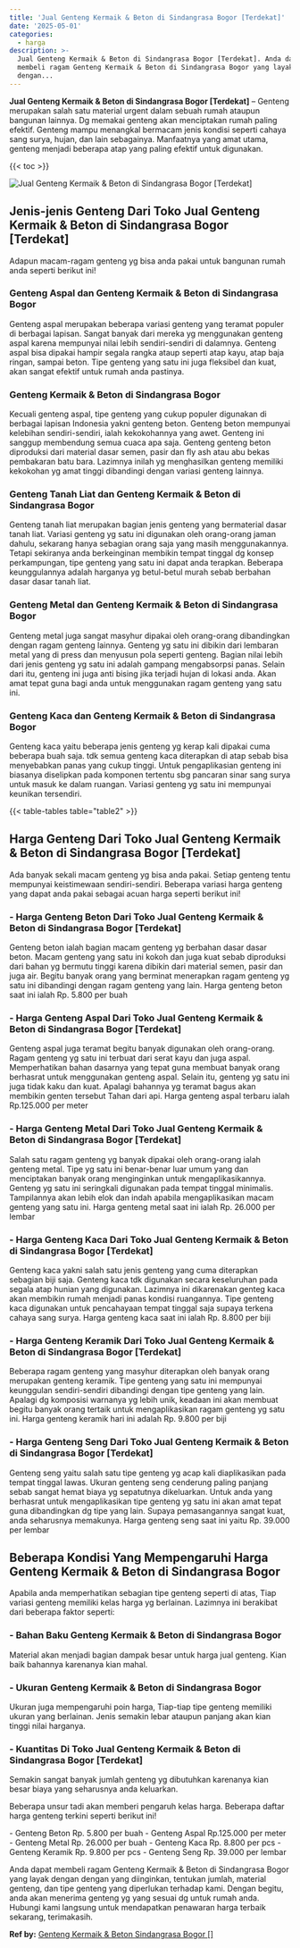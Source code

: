 ```yaml
---
title: 'Jual Genteng Kermaik & Beton di Sindangrasa Bogor [Terdekat]'
date: '2025-05-01'
categories:
  - harga
description: >-
  Jual Genteng Kermaik & Beton di Sindangrasa Bogor [Terdekat]. Anda dapat
  membeli ragam Genteng Kermaik & Beton di Sindangrasa Bogor yang layak dengan
  dengan...
---
```


**Jual Genteng Kermaik & Beton di Sindangrasa Bogor \[Terdekat\]** – Genteng merupakan salah satu material urgent dalam sebuah rumah ataupun bangunan lainnya. Dg memakai genteng akan menciptakan rumah paling efektif. Genteng mampu menangkal bermacam jenis kondisi seperti cahaya sang surya, hujan, dan lain sebagainya. Manfaatnya yang amat utama, genteng menjadi beberapa atap yang paling efektif untuk digunakan.

{{< toc >}}

![Jual Genteng Kermaik & Beton di Sindangrasa Bogor [Terdekat]](/images/genteng-minimalis-murah15.png)

## Jenis-jenis Genteng Dari Toko Jual Genteng Kermaik & Beton di Sindangrasa Bogor \[Terdekat\]

Adapun macam-ragam genteng yg bisa anda pakai untuk bangunan rumah anda seperti berikut ini!

### Genteng Aspal dan Genteng Kermaik & Beton di Sindangrasa Bogor

Genteng aspal merupakan beberapa variasi genteng yang teramat populer di berbagai lapisan. Sangat banyak dari mereka yg menggunakan genteng aspal karena mempunyai nilai lebih sendiri-sendiri di dalamnya. Genteng aspal bisa dipakai hampir segala rangka ataup seperti atap kayu, atap baja ringan, sampai beton. Tipe genteng yang satu ini juga fleksibel dan kuat, akan sangat efektif untuk rumah anda pastinya.

### Genteng Kermaik & Beton di Sindangrasa Bogor

Kecuali genteng aspal, tipe genteng yang cukup populer digunakan di berbagai lapisan Indonesia yakni genteng beton. Genteng beton mempunyai kelebihan sendiri-sendiri, ialah kekokohannya yang awet. Genteng ini sanggup membendung semua cuaca apa saja. Genteng genteng beton diproduksi dari material dasar semen, pasir dan fly ash atau abu bekas pembakaran batu bara. Lazimnya inilah yg menghasilkan genteng memiliki kekokohan yg amat tinggi dibandingi dengan variasi genteng lainnya.

### Genteng Tanah Liat dan Genteng Kermaik & Beton di Sindangrasa Bogor

Genteng tanah liat merupakan bagian jenis genteng yang bermaterial dasar tanah liat. Variasi genteng yg satu ini digunakan oleh orang-orang jaman dahulu, sekarang hanya sebagian orang saja yang masih menggunakannya. Tetapi sekiranya anda berkeinginan membikin tempat tinggal dg konsep perkampungan, tipe genteng yang satu ini dapat anda terapkan. Beberapa keunggulannya adalah harganya yg betul-betul murah sebab berbahan dasar dasar tanah liat.

### Genteng Metal dan Genteng Kermaik & Beton di Sindangrasa Bogor

Genteng metal juga sangat masyhur dipakai oleh orang-orang dibandingkan dengan ragam genteng lainnya. Genteng yg satu ini dibikin dari lembaran metal yang di press dan menyusun pola seperti genteng. Bagian nilai lebih dari jenis genteng yg satu ini adalah gampang mengabsorpsi panas. Selain dari itu, genteng ini juga anti bising jika terjadi hujan di lokasi anda. Akan amat tepat guna bagi anda untuk menggunakan ragam genteng yang satu ini.

### Genteng Kaca dan Genteng Kermaik & Beton di Sindangrasa Bogor

Genteng kaca yaitu beberapa jenis genteng yg kerap kali dipakai cuma beberapa buah saja. tdk semua genteng kaca diterapkan di atap sebab bisa menyebabkan panas yang cukup tinggi. Untuk pengaplikasian genteng ini biasanya diselipkan pada komponen tertentu sbg pancaran sinar sang surya untuk masuk ke dalam ruangan. Variasi genteng yg satu ini mempunyai keunikan tersendiri.

{{< table-tables table="table2" >}}

## Harga Genteng Dari Toko Jual Genteng Kermaik & Beton di Sindangrasa Bogor \[Terdekat\]

Ada banyak sekali macam genteng yg bisa anda pakai. Setiap genteng tentu mempunyai keistimewaan sendiri-sendiri. Beberapa variasi harga genteng yang dapat anda pakai sebagai acuan harga seperti berikut ini!

### \- Harga Genteng Beton Dari Toko Jual Genteng Kermaik & Beton di Sindangrasa Bogor \[Terdekat\]

Genteng beton ialah bagian macam genteng yg berbahan dasar dasar beton. Macam genteng yang satu ini kokoh dan juga kuat sebab diproduksi dari bahan yg bermutu tinggi karena dibikin dari material semen, pasir dan juga air. Begitu banyak orang yang berminat menerapkan ragam genteng yg satu ini dibandingi dengan ragam genteng yang lain. Harga genteng beton saat ini ialah Rp. 5.800 per buah

### \- Harga Genteng Aspal Dari Toko Jual Genteng Kermaik & Beton di Sindangrasa Bogor \[Terdekat\]

Genteng aspal juga teramat begitu banyak digunakan oleh orang-orang. Ragam genteng yg satu ini terbuat dari serat kayu dan juga aspal. Memperhatikan bahan dasarnya yang tepat guna membuat banyak orang berhasrat untuk menggunakan genteng aspal. Selain itu, genteng yg satu ini juga tidak kaku dan kuat. Apalagi bahannya yg teramat bagus akan membikin genten tersebut Tahan dari api. Harga genteng aspal terbaru ialah Rp.125.000 per meter

### \- Harga Genteng Metal Dari Toko Jual Genteng Kermaik & Beton di Sindangrasa Bogor \[Terdekat\]

Salah satu ragam genteng yg banyak dipakai oleh orang-orang ialah genteng metal. Tipe yg satu ini benar-benar luar umum yang dan menciptakan banyak orang menginginkan untuk mengaplikasikannya. Genteng yg satu ini seringkali digunakan pada tempat tinggal minimalis. Tampilannya akan lebih elok dan indah apabila mengaplikasikan macam genteng yang satu ini. Harga genteng metal saat ini ialah Rp. 26.000 per lembar

### \- Harga Genteng Kaca Dari Toko Jual Genteng Kermaik & Beton di Sindangrasa Bogor \[Terdekat\]

Genteng kaca yakni salah satu jenis genteng yang cuma diterapkan sebagian biji saja. Genteng kaca tdk digunakan secara keseluruhan pada segala atap hunian yang digunakan. Lazimnya ini dikarenakan genteg kaca akan membikin rumah menjadi panas kondisi ruangannya. Tipe genteng kaca digunakan untuk pencahayaan tempat tinggal saja supaya terkena cahaya sang surya. Harga genteng kaca saat ini ialah Rp. 8.800 per biji

### \- Harga Genteng Keramik Dari Toko Jual Genteng Kermaik & Beton di Sindangrasa Bogor \[Terdekat\]

Beberapa ragam genteng yang masyhur diterapkan oleh banyak orang merupakan genteng keramik. Tipe genteng yang satu ini mempunyai keunggulan sendiri-sendiri dibandingi dengan tipe genteng yang lain. Apalagi dg komposisi warnanya yg lebih unik, keadaan ini akan membuat begitu banyak orang tertaik untuk mengaplikasikan ragam genteng yg satu ini. Harga genteng keramik hari ini adalah Rp. 9.800 per biji

### \- Harga Genteng Seng Dari Toko Jual Genteng Kermaik & Beton di Sindangrasa Bogor \[Terdekat\]

Genteng seng yaitu salah satu tipe genteng yg acap kali diaplikasikan pada tempat tinggal lawas. Ukuran genteng seng cenderung paling panjang sebab sangat hemat biaya yg sepatutnya dikeluarkan. Untuk anda yang berhasrat untuk mengaplikasikan tipe genteng yg satu ini akan amat tepat guna dibandingkan dg tipe yang lain. Supaya pemasangannya sangat kuat, anda seharusnya memakunya. Harga genteng seng saat ini yaitu Rp. 39.000 per lembar

## Beberapa Kondisi Yang Mempengaruhi Harga Genteng Kermaik & Beton di Sindangrasa Bogor

Apabila anda memperhatikan sebagian tipe genteng seperti di atas, Tiap variasi genteng memiliki kelas harga yg berlainan. Lazimnya ini berakibat dari beberapa faktor seperti:

### \- Bahan Baku Genteng Kermaik & Beton di Sindangrasa Bogor

Material akan menjadi bagian dampak besar untuk harga jual genteng. Kian baik bahannya karenanya kian mahal.

### \- Ukuran Genteng Kermaik & Beton di Sindangrasa Bogor

Ukuran juga mempengaruhi poin harga, Tiap-tiap tipe genteng memiliki ukuran yang berlainan. Jenis semakin lebar ataupun panjang akan kian tinggi nilai harganya.

### \- Kuantitas Di Toko Jual Genteng Kermaik & Beton di Sindangrasa Bogor \[Terdekat\]

Semakin sangat banyak jumlah genteng yg dibutuhkan karenanya kian besar biaya yang seharusnya anda keluarkan.

Beberapa unsur tadi akan memberi pengaruh kelas harga. Beberapa daftar harga genteng terkini seperti berikut ini!

\- Genteng Beton Rp. 5.800 per buah - Genteng Aspal Rp.125.000 per meter - Genteng Metal Rp. 26.000 per buah - Genteng Kaca Rp. 8.800 per pcs - Genteng Keramik Rp. 9.800 per pcs - Genteng Seng Rp. 39.000 per lembar

Anda dapat membeli ragam Genteng Kermaik & Beton di Sindangrasa Bogor yang layak dengan dengan yang diinginkan, tentukan jumlah, material genteng, dan tipe genteng yang diperlukan terhadap kami. Dengan begitu, anda akan menerima genteng yg yang sesuai dg untuk rumah anda. Hubungi kami langsung untuk mendapatkan penawaran harga terbaik sekarang, terimakasih.

**Ref by:**  [Genteng Kermaik & Beton  Sindangrasa Bogor []](https://id.wikipedia.org/wiki/Genteng)
